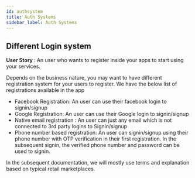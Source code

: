 ```yaml
---
id: authsystem
title: Auth Systems 
sidebar_label: Auth Systems
---
```



## Different Login system
<b> User Story </b>:  An user who wants to register inside your apps to start using your services. 

Depends on the business nature, you may want to have different registration system for your users to register. We have the below list of registrations available in the app
- Facebook Registration: An user can use their facebook login to signin/signup
- Google Registration: An user can use their Google login to signin/signup
- Native email registration : An user can just any email which is not connected to 3rd party logins to Signin/signup
- Phone number based registration: An user can signin/signup using their phone number with OTP verification in their first registration. In the subsequent signin, the verified phone number and password can be used to signin.

In the subsequent documentation, we will mostly use terms and explanation based on typical retail marketplaces. 


